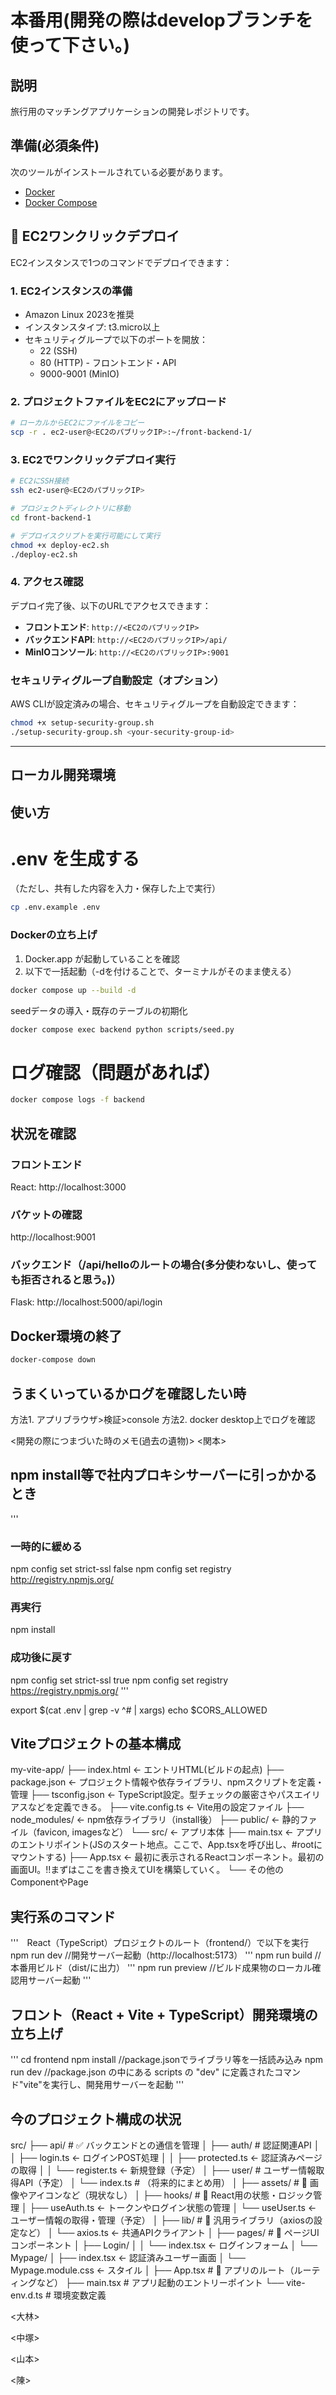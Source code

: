 # 本番用(開発の際はdevelopブランチを使って下さい。)

## 説明

旅行用のマッチングアプリケーションの開発レポジトリです。

## 準備(必須条件)

次のツールがインストールされている必要があります。

- [Docker](https://www.docker.com/)
- [Docker Compose](https://docs.docker.com/compose/)

## 🚀 EC2ワンクリックデプロイ

EC2インスタンスで1つのコマンドでデプロイできます：

### 1. EC2インスタンスの準備
- Amazon Linux 2023を推奨
- インスタンスタイプ: t3.micro以上
- セキュリティグループで以下のポートを開放：
  - 22 (SSH)
  - 80 (HTTP) - フロントエンド・API
  - 9000-9001 (MinIO)

### 2. プロジェクトファイルをEC2にアップロード
```sh
# ローカルからEC2にファイルをコピー
scp -r . ec2-user@<EC2のパブリックIP>:~/front-backend-1/
```

### 3. EC2でワンクリックデプロイ実行
```sh
# EC2にSSH接続
ssh ec2-user@<EC2のパブリックIP>

# プロジェクトディレクトリに移動
cd front-backend-1

# デプロイスクリプトを実行可能にして実行
chmod +x deploy-ec2.sh
./deploy-ec2.sh
```

### 4. アクセス確認
デプロイ完了後、以下のURLでアクセスできます：
- **フロントエンド**: `http://<EC2のパブリックIP>`
- **バックエンドAPI**: `http://<EC2のパブリックIP>/api/`
- **MinIOコンソール**: `http://<EC2のパブリックIP>:9001`

### セキュリティグループ自動設定（オプション）
AWS CLIが設定済みの場合、セキュリティグループを自動設定できます：
```sh
chmod +x setup-security-group.sh
./setup-security-group.sh <your-security-group-id>
```

---

## ローカル開発環境

## 使い方
# .env を生成する
（ただし、共有した内容を入力・保存した上で実行）
```sh
cp .env.example .env
```

### Dockerの立ち上げ
1. Docker.app が起動していることを確認
2. 以下で一括起動（-dを付けることで、ターミナルがそのまま使える）

```sh
docker compose up --build -d
```
seedデータの導入・既存のテーブルの初期化
```sh
docker compose exec backend python scripts/seed.py
```

# ログ確認（問題があれば）
```sh
docker compose logs -f backend
```

## 状況を確認
### フロントエンド
React: http://localhost:3000

### バケットの確認
http://localhost:9001 



### バックエンド（/api/helloのルートの場合(多分使わないし、使っても拒否されると思う。)）
Flask: http://localhost:5000/api/login

## Docker環境の終了
```sh
docker-compose down
```

## うまくいっているかログを確認したい時
方法1. アプリブラウザ>検証>console 
方法2. docker desktop上でログを確認




<開発の際につまづいた時のメモ(過去の遺物)>
<関本>
## npm install等で社内プロキシサーバーに引っかかるとき
'''
### 一時的に緩める
npm config set strict-ssl false
npm config set registry http://registry.npmjs.org/

### 再実行
npm install

### 成功後に戻す
npm config set strict-ssl true
npm config set registry https://registry.npmjs.org/
'''

export $(cat .env | grep -v ^# | xargs)
echo $CORS_ALLOWED   

## Viteプロジェクトの基本構成
my-vite-app/
├── index.html                 ← エントリHTML(ビルドの起点)
├── package.json               ← プロジェクト情報や依存ライブラリ、npmスクリプトを定義・管理
├── tsconfig.json              ← TypeScript設定。型チェックの厳密さやパスエイリアスなどを定義できる。
├── vite.config.ts             ← Vite用の設定ファイル
├── node_modules/              ← npm依存ライブラリ（install後）
├── public/                    ← 静的ファイル（favicon, imagesなど）
└── src/                       ← アプリ本体
    ├── main.tsx              ← アプリのエントリポイント(JSのスタート地点。ここで、App.tsxを呼び出し、#rootにマウントする)
    ├── App.tsx               ← 最初に表示されるReactコンポーネント。最初の画面UI。!!まずはここを書き換えてUIを構築していく。
    └── その他のComponentやPage

## 実行系のコマンド
'''　React（TypeScript）プロジェクトのルート（frontend/）で以下を実行
npm run dev //開発サーバー起動（http://localhost:5173）
'''
npm run build //本番用ビルド（dist/に出力）
'''
npm run preview //ビルド成果物のローカル確認用サーバー起動
'''

## フロント（React + Vite + TypeScript）開発環境の立ち上げ
'''
cd frontend
npm install //package.jsonでライブラリ等を一括読み込み
npm run dev //package.json の中にある scripts の "dev" に定義されたコマンド"vite"を実行し、開発用サーバーを起動
'''

## 今のプロジェクト構成の状況
src/
├── api/               # ✅ バックエンドとの通信を管理
│   ├── auth/          # 認証関連API
│   │   ├── login.ts        ← ログインPOST処理
│   │   ├── protected.ts    ← 認証済みページの取得
│   │   └── register.ts     ← 新規登録（予定）
│   ├── user/          # ユーザー情報取得API（予定）
│   └── index.ts       # （将来的にまとめ用）
│
├── assets/            # 🎨 画像やアイコンなど（現状なし）
│
├── hooks/             # 🔄 React用の状態・ロジック管理
│   ├── useAuth.ts     ← トークンやログイン状態の管理
│   └── useUser.ts     ← ユーザー情報の取得・管理（予定）
│
├── lib/               # 🧩 汎用ライブラリ（axiosの設定など）
│   └── axios.ts       ← 共通APIクライアント
│
├── pages/             # 📄 ページUIコンポーネント
│   ├── Login/
│   │   └── index.tsx       ← ログインフォーム
│   └── Mypage/
│       ├── index.tsx       ← 認証済みユーザー画面
│       └── Mypage.module.css ← スタイル
│
├── App.tsx            # 🌳 アプリのルート（ルーティングなど）
├── main.tsx           # アプリ起動のエントリーポイント
└── vite-env.d.ts      # 環境変数定義


<大林>

<中塚>

<山本>

<陳>
